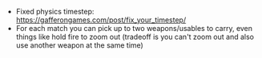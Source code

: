 - Fixed physics timestep: https://gafferongames.com/post/fix_your_timestep/
- For each match you can pick up to two weapons/usables to carry, even things like hold fire to zoom out (tradeoff is you can't zoom out and also use another weapon at the same time)
